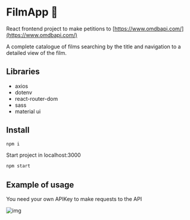 # FilmApp :movie_camera:

React frontend project to make petitions to [https://www.omdbapi.com/](https://www.omdbapi.com/)

A complete catalogue of films searching by the title and navigation to a detailed view of the film.

## Libraries

- axios
- dotenv
- react-router-dom
- sass
- material ui

## Install
```javascript
npm i 
```

Start project in localhost:3000
```javascript
npm start
```

## Example of usage

You need your own APIKey to make requests to the API

![img](/src/assets/filmapp_gif.gif)